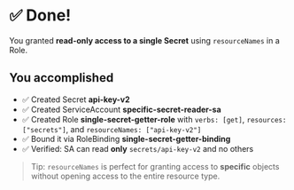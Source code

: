 # ✅ Done!

You granted **read-only access to a single Secret** using `resourceNames` in a Role.

## You accomplished
- ✅ Created Secret **api-key-v2**
- ✅ Created ServiceAccount **specific-secret-reader-sa**
- ✅ Created Role **single-secret-getter-role** with `verbs: [get]`, `resources: ["secrets"]`, and `resourceNames: ["api-key-v2"]`
- ✅ Bound it via RoleBinding **single-secret-getter-binding**
- ✅ Verified: SA can read **only** `secrets/api-key-v2` and no others

> Tip: `resourceNames` is perfect for granting access to **specific** objects without opening access to the entire resource type.

